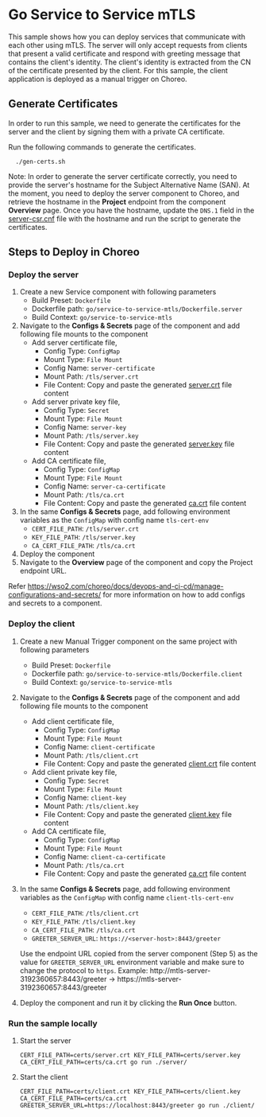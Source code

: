 # Go Service to Service mTLS

This sample shows how you can deploy services that communicate with each other using mTLS. 
The server will only accept requests from clients that present a valid certificate and respond with greeting message that contains the client's identity.
The client's identity is extracted from the CN of the certificate presented by the client. 
For this sample, the client application is deployed as a manual trigger on Choreo.


## Generate Certificates

In order to run this sample, we need to generate the certificates for the server and the client by signing them with a private CA certificate.

Run the following commands to generate the certificates.

```shell
  ./gen-certs.sh
```

Note: In order to generate the server certificate correctly, you need to provide the server's hostname for the Subject Alternative Name (SAN). 
At the moment, you need to deploy the server component to Choreo, and retrieve the hostname in the **Project** endpoint from the component **Overview** page.
Once you have the hostname, update the `DNS.1` field in the [server-csr.cnf](certs/server-csr.cnf) file with the hostname and run the script to generate the certificates.

## Steps to Deploy in Choreo

### Deploy the server
1. Create a new Service component with following parameters
   - Build Preset: `Dockerfile`
   - Dockerfile path: `go/service-to-service-mtls/Dockerfile.server`
   - Build Context: `go/service-to-service-mtls`
2. Navigate to the **Configs & Secrets** page of the component and add following file mounts to the component
   - Add server certificate file,
     - Config Type: `ConfigMap`
     - Mount Type: `File Mount`
     - Config Name: `server-certificate`
     - Mount Path: `/tls/server.crt`
     - File Content: Copy and paste the generated [server.crt](certs/server.crt) file content
   - Add server private key file,
      - Config Type: `Secret`
      - Mount Type: `File Mount`
      - Config Name: `server-key`
      - Mount Path: `/tls/server.key`
      - File Content: Copy and paste the generated [server.key](certs/server.key) file content
   - Add CA certificate file,
      - Config Type: `ConfigMap`
      - Mount Type: `File Mount`
      - Config Name: `server-ca-certificate`
      - Mount Path: `/tls/ca.crt`
      - File Content: Copy and paste the generated [ca.crt](certs/ca.crt) file content
3. In the same **Configs & Secrets** page, add following environment variables as the `ConfigMap` with config name `tls-cert-env`
   - `CERT_FILE_PATH`: `/tls/server.crt`
   - `KEY_FILE_PATH`: `/tls/server.key`
   - `CA_CERT_FILE_PATH`: `/tls/ca.crt`
4. Deploy the component
5. Navigate to the **Overview** page of the component and copy the Project endpoint URL.

Refer https://wso2.com/choreo/docs/devops-and-ci-cd/manage-configurations-and-secrets/ for more information on how to add configs and secrets to a component.


### Deploy the client
1. Create a new Manual Trigger component on the same project with following parameters
   - Build Preset: `Dockerfile`
   - Dockerfile path: `go/service-to-service-mtls/Dockerfile.client`
   - Build Context: `go/service-to-service-mtls`
2. Navigate to the **Configs & Secrets** page of the component and add following file mounts to the component
   - Add client certificate file,
     - Config Type: `ConfigMap`
     - Mount Type: `File Mount`
     - Config Name: `client-certificate`
     - Mount Path: `/tls/client.crt`
     - File Content: Copy and paste the generated [client.crt](certs/client.crt) file content
   - Add client private key file,
      - Config Type: `Secret`
      - Mount Type: `File Mount`
      - Config Name: `client-key`
      - Mount Path: `/tls/client.key`
      - File Content: Copy and paste the generated [client.key](certs/client.key) file content
   - Add CA certificate file,
      - Config Type: `ConfigMap`
      - Mount Type: `File Mount`
      - Config Name: `client-ca-certificate`
      - Mount Path: `/tls/ca.crt`
      - File Content: Copy and paste the generated [ca.crt](certs/ca.crt) file content
3. In the same **Configs & Secrets** page, add following environment variables as the `ConfigMap` with config name `client-tls-cert-env`
    - `CERT_FILE_PATH`: `/tls/client.crt`
    - `KEY_FILE_PATH`: `/tls/client.key`
    - `CA_CERT_FILE_PATH`: `/tls/ca.crt`
    - `GREETER_SERVER_URL`: `https://<server-host>:8443/greeter`

    Use the endpoint URL copied from the server component (Step 5) as the value for `GREETER_SERVER_URL` environment variable and make sure to change the protocol to `https`.
    Example: http://mtls-server-3192360657:8443/greeter -> https://mtls-server-3192360657:8443/greeter

4. Deploy the component and run it by clicking the **Run Once** button.

### Run the sample locally

1. Start the server
   ```shell
   CERT_FILE_PATH=certs/server.crt KEY_FILE_PATH=certs/server.key CA_CERT_FILE_PATH=certs/ca.crt go run ./server/
   ```
2. Start the client
   ```shell
   CERT_FILE_PATH=certs/client.crt KEY_FILE_PATH=certs/client.key CA_CERT_FILE_PATH=certs/ca.crt GREETER_SERVER_URL=https://localhost:8443/greeter go run ./client/
   ```
